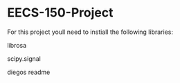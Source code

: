 # EECS-150-Project

For this project youll need to instiall the following libraries:

librosa 

scipy.signal

diegos readme